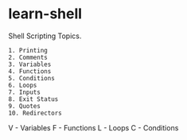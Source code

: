# learn-shell

Shell Scripting Topics.

```text 
1. Printing
2. Comments
3. Variables 
4. Functions
5. Conditions
6. Loops
7. Inputs
8. Exit Status
9. Quotes
10. Redirectors
```

V - Variables 
F - Functions 
L - Loops 
C - Conditions 
